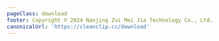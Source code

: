 ```yaml
---
pageClass: download
footer: Copyright © 2024 Nanjing Zui Mei Jia Technology Co., Ltd.
canonicalUrl: 'https://cleanclip.cc/download'
---
```

<Download/>
<NewFooter/>
